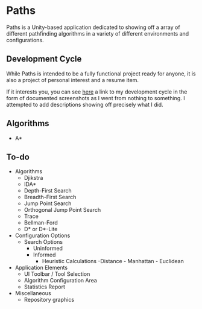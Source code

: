 # Paths

Paths is a Unity-based application dedicated to showing off a array of different pathfinding algorithms in a variety of different environments and configurations.

## Development Cycle

While Paths is intended to be a fully functional project ready for anyone, it is also a project of personal interest and a resume item.

If it interests you, you can see [here](./CYCLE.md) a link to my development cycle in the form of documented screenshots as I went from nothing to something. I attempted to add descriptions showing off precisely what I did.

## Algorithms

- A*

## To-do

- Algorithms
    - Djikstra
    - IDA*
    - Depth-First Search
    - Breadth-First Search
    - Jump Point Search
    - Orthogonal Jump Point Search
    - Trace
    - Bellman-Ford
    - D* or D*-Lite
- Configuration Options
    - Search Options
        - Uninformed
        - Informed
            - Heuristic Calculations
                -Distance
                    - Manhattan
                    - Euclidean
- Application Elements
    - UI Toolbar / Tool Selection
    - Algorithm Configuration Area
    - Statistics Report
- Miscellaneous
    - Repository graphics
